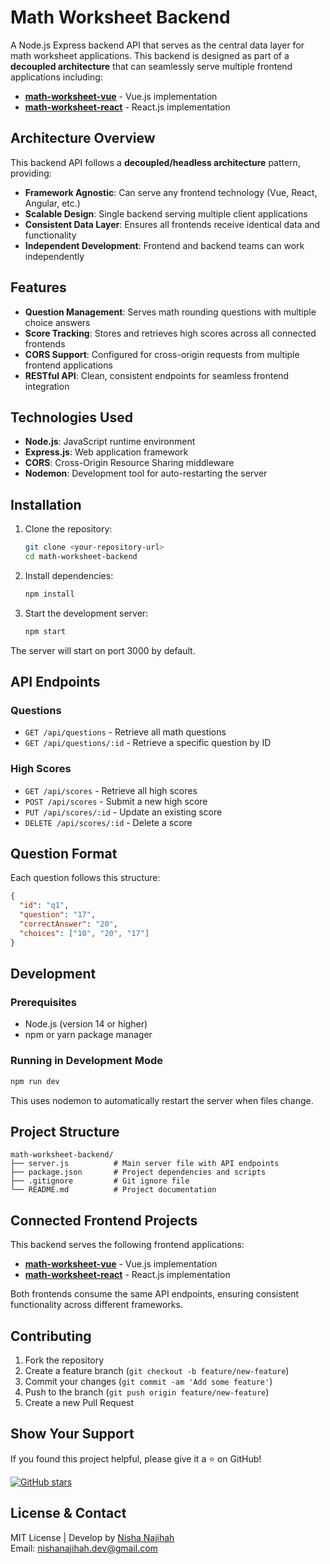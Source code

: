 # Math Worksheet Backend

A Node.js Express backend API that serves as the central data layer for math worksheet applications. This backend is designed as part of a **decoupled architecture** that can seamlessly serve multiple frontend applications including:

- **[math-worksheet-vue](https://github.com/nishanajihah/math-worksheet-vue)** - Vue.js implementation
- **[math-worksheet-react](https://github.com/nishanajihah/math-worksheet-react)** - React.js implementation

## Architecture Overview

This backend API follows a **decoupled/headless architecture** pattern, providing:

- **Framework Agnostic**: Can serve any frontend technology (Vue, React, Angular, etc.)
- **Scalable Design**: Single backend serving multiple client applications
- **Consistent Data Layer**: Ensures all frontends receive identical data and functionality
- **Independent Development**: Frontend and backend teams can work independently

## Features

- **Question Management**: Serves math rounding questions with multiple choice answers
- **Score Tracking**: Stores and retrieves high scores across all connected frontends
- **CORS Support**: Configured for cross-origin requests from multiple frontend applications
- **RESTful API**: Clean, consistent endpoints for seamless frontend integration

## Technologies Used

- **Node.js**: JavaScript runtime environment
- **Express.js**: Web application framework
- **CORS**: Cross-Origin Resource Sharing middleware
- **Nodemon**: Development tool for auto-restarting the server

## Installation

1. Clone the repository:

      ```bash
      git clone <your-repository-url>
      cd math-worksheet-backend
      ```

2. Install dependencies:

      ```bash
      npm install
      ```

3. Start the development server:

      ```bash
      npm start
      ```

The server will start on port 3000 by default.

## API Endpoints

### Questions

- `GET /api/questions` - Retrieve all math questions
- `GET /api/questions/:id` - Retrieve a specific question by ID

### High Scores

- `GET /api/scores` - Retrieve all high scores
- `POST /api/scores` - Submit a new high score
- `PUT /api/scores/:id` - Update an existing score
- `DELETE /api/scores/:id` - Delete a score

## Question Format

Each question follows this structure:

```json
{
  "id": "q1",
  "question": "17",
  "correctAnswer": "20",
  "choices": ["10", "20", "17"]
}
```

## Development

### Prerequisites

- Node.js (version 14 or higher)
- npm or yarn package manager

### Running in Development Mode

```bash
npm run dev
```

This uses nodemon to automatically restart the server when files change.

## Project Structure

```text
math-worksheet-backend/
├── server.js          # Main server file with API endpoints
├── package.json       # Project dependencies and scripts
├── .gitignore         # Git ignore file
└── README.md          # Project documentation
```

## Connected Frontend Projects

This backend serves the following frontend applications:

- **[math-worksheet-vue](https://github.com/nishanajihah/math-worksheet-vue)** - Vue.js implementation
- **[math-worksheet-react](https://github.com/nishanajihah/math-worksheet-react)** - React.js implementation

Both frontends consume the same API endpoints, ensuring consistent functionality across different frameworks.

## Contributing

1. Fork the repository
2. Create a feature branch (`git checkout -b feature/new-feature`)
3. Commit your changes (`git commit -am 'Add some feature'`)
4. Push to the branch (`git push origin feature/new-feature`)
5. Create a new Pull Request

## Show Your Support

If you found this project helpful, please give it a ⭐ on GitHub!

[![GitHub stars](https://img.shields.io/github/stars/nishanajihah/math-worksheet-vue?style=social)](https://github.com/nishanajihah/math-worksheet-vue/stargazers)

## License & Contact

MIT License | Develop by [Nisha Najihah](https://github.com/nishanajihah)  
Email: <nishanajihah.dev@gmail.com>
